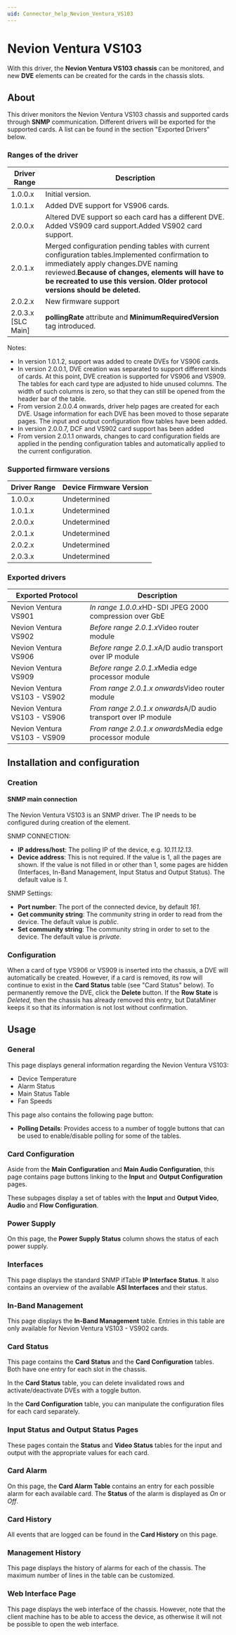 ```yaml
---
uid: Connector_help_Nevion_Ventura_VS103
---
```


# Nevion Ventura VS103

With this driver, the **Nevion Ventura VS103 chassis** can be monitored, and new **DVE** elements can be created for the cards in the chassis slots.

## About

This driver monitors the Nevion Ventura VS103 chassis and supported cards through **SNMP** communication. Different drivers will be exported for the supported cards. A list can be found in the section "Exported Drivers" below.

### Ranges of the driver

| **Driver Range**     | **Description**                                                                                                                                                                                                                                                            |
|----------------------|----------------------------------------------------------------------------------------------------------------------------------------------------------------------------------------------------------------------------------------------------------------------------|
| 1.0.0.x              | Initial version.                                                                                                                                                                                                                                                           |
| 1.0.1.x              | Added DVE support for VS906 cards.                                                                                                                                                                                                                                         |
| 2.0.0.x              | Altered DVE support so each card has a different DVE. Added VS909 card support.Added VS902 card support.                                                                                                                                                                   |
| 2.0.1.x              | Merged configuration pending tables with current configuration tables.Implemented confirmation to immediately apply changes.DVE naming reviewed.**Because of changes, elements will have to be recreated to use this version. Older protocol versions should be deleted.** |
| 2.0.2.x              | New firmware support                                                                                                                                                                                                                                                       |
| 2.0.3.x \[SLC Main\] | **pollingRate** attribute and **MinimumRequiredVersion** tag introduced.                                                                                                                                                                                                   |

Notes:

- In version 1.0.1.2, support was added to create DVEs for VS906 cards.
- In version 2.0.0.1, DVE creation was separated to support different kinds of cards. At this point, DVE creation is supported for VS906 and VS909. The tables for each card type are adjusted to hide unused columns. The width of such columns is zero, so that they can still be opened from the header bar of the table.
- From version 2.0.0.4 onwards, driver help pages are created for each DVE. Usage information for each DVE has been moved to those separate pages. The input and output configuration flow tables have been added.
- In version 2.0.0.7, DCF and VS902 card support has been added
- From version 2.0.1.1 onwards, changes to card configuration fields are applied in the pending configuration tables and automatically applied to the current configuration.

### Supported firmware versions

| **Driver Range** | **Device Firmware Version** |
|------------------|-----------------------------|
| 1.0.0.x          | Undetermined                |
| 1.0.1.x          | Undetermined                |
| 2.0.0.x          | Undetermined                |
| 2.0.1.x          | Undetermined                |
| 2.0.2.x          | Undetermined                |
| 2.0.3.x          | Undetermined                |

### Exported drivers

| **Exported Protocol**        | **Description**                                                |
|------------------------------|----------------------------------------------------------------|
| Nevion Ventura VS901         | *In range 1.0.0.x*HD-SDI JPEG 2000 compression over GbE        |
| Nevion Ventura VS902         | *Before range 2.0.1.x*Video router module                      |
| Nevion Ventura VS906         | *Before range 2.0.1.x*A/D audio transport over IP module       |
| Nevion Ventura VS909         | *Before range 2.0.1.x*Media edge processor module              |
| Nevion Ventura VS103 - VS902 | *From range 2.0.1.x onwards*Video router module                |
| Nevion Ventura VS103 - VS906 | *From range 2.0.1.x onwards*A/D audio transport over IP module |
| Nevion Ventura VS103 - VS909 | *From range 2.0.1.x onwards*Media edge processor module        |

## Installation and configuration

### Creation

#### SNMP main connection

The Nevion Ventura VS103 is an SNMP driver. The IP needs to be configured during creation of the element.

SNMP CONNECTION:

- **IP address/host**: The polling IP of the device, e.g. *10.11.12.13*.
- **Device address**: This is not required. If the value is 1, all the pages are shown. If the value is not filled in or other than 1, some pages are hidden (Interfaces, In-Band Management, Input Status and Output Status). The default value is *1*.

SNMP Settings:

- **Port number**: The port of the connected device, by default *161*.
- **Get community string**: The community string in order to read from the device. The default value is *public*.
- **Set community string**: The community string in order to set to the device. The default value is *private*.

### Configuration

When a card of type VS906 or VS909 is inserted into the chassis, a DVE will automatically be created. However, if a card is removed, its row will continue to exist in the **Card Status** table (see "Card Status" below). To permanently remove the DVE, click the **Delete** button. If the **Row State** is *Deleted,* then the chassis has already removed this entry, but DataMiner keeps it so that its information is not lost without confirmation.

## Usage

### General

This page displays general information regarding the Nevion Ventura VS103:

- Device Temperature
- Alarm Status
- Main Status Table
- Fan Speeds

This page also contains the following page button:

- **Polling Details**: Provides access to a number of toggle buttons that can be used to enable/disable polling for some of the tables.

### Card Configuration

Aside from the **Main Configuration** and **Main Audio Configuration**, this page contains page buttons linking to the **Input** and **Output Configuration** pages.

These subpages display a set of tables with the **Input** and **Output Video**, **Audio** and **Flow Configuration**.

### Power Supply

On this page, the **Power Supply Status** column shows the status of each power supply.

### Interfaces

This page displays the standard SNMP ifTable **IP Interface Status**. It also contains an overview of the available **ASI Interfaces** and their status.

### In-Band Management

This page displays the **In-Band Management** table. Entries in this table are only available for Nevion Ventura VS103 - VS902 cards.

### Card Status

This page contains the **Card Status** and the **Card Configuration** tables. Both have one entry for each slot in the chassis.

In the **Card Status** table, you can delete invalidated rows and activate/deactivate DVEs with a toggle button.

In the **Card Configuration** table, you can manipulate the configuration files for each card separately.

### Input Status and Output Status Pages

These pages contain the **Status** and **Video Status** tables for the input and output with the appropriate values for each card.

### Card Alarm

On this page, the **Card Alarm Table** contains an entry for each possible alarm for each available card. The **Status** of the alarm is displayed as *On* or *Off*.

### Card History

All events that are logged can be found in the **Card History** on this page.

### Management History

This page displays the history of alarms for each of the chassis. The maximum number of lines in the table can be customized.

### Web Interface Page

This page displays the web interface of the chassis. However, note that the client machine has to be able to access the device, as otherwise it will not be possible to open the web interface.

